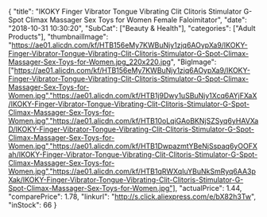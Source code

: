 {
	"title": "IKOKY Finger Vibrator Tongue Vibrating Clit Clitoris Stimulator G-Spot Climax Massager Sex Toys for Women Female Faloimitator",
	"date": "2018-10-31 10:30:20",
	"SubCat": ["Beauty & Health"],
	"categories": ["Adult Products"],
	"thumbnailImage": "https://ae01.alicdn.com/kf/HTB156eMy7KWBuNjy1zjq6AOypXa9/IKOKY-Finger-Vibrator-Tongue-Vibrating-Clit-Clitoris-Stimulator-G-Spot-Climax-Massager-Sex-Toys-for-Women.jpg_220x220.jpg",
	"BigImage": ["https://ae01.alicdn.com/kf/HTB156eMy7KWBuNjy1zjq6AOypXa9/IKOKY-Finger-Vibrator-Tongue-Vibrating-Clit-Clitoris-Stimulator-G-Spot-Climax-Massager-Sex-Toys-for-Women.jpg","https://ae01.alicdn.com/kf/HTB1j9Dwy1uSBuNjy1Xcq6AYjFXaX/IKOKY-Finger-Vibrator-Tongue-Vibrating-Clit-Clitoris-Stimulator-G-Spot-Climax-Massager-Sex-Toys-for-Women.jpg","https://ae01.alicdn.com/kf/HTB10oLqiGAoBKNjSZSyq6yHAVXaD/IKOKY-Finger-Vibrator-Tongue-Vibrating-Clit-Clitoris-Stimulator-G-Spot-Climax-Massager-Sex-Toys-for-Women.jpg","https://ae01.alicdn.com/kf/HTB1DwpazmtYBeNjSspaq6yOOFXah/IKOKY-Finger-Vibrator-Tongue-Vibrating-Clit-Clitoris-Stimulator-G-Spot-Climax-Massager-Sex-Toys-for-Women.jpg","https://ae01.alicdn.com/kf/HTB1qRWXqIuYBuNkSmRyq6AA3pXak/IKOKY-Finger-Vibrator-Tongue-Vibrating-Clit-Clitoris-Stimulator-G-Spot-Climax-Massager-Sex-Toys-for-Women.jpg"],
	"actualPrice": 1.44,
	"comparePrice": 1.78,
	"linkurl": "http://s.click.aliexpress.com/e/bX82h3Tw",
	"inStock": 66
}
